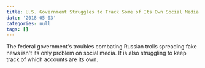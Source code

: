 ```yaml
---
title: U.S. Government Struggles to Track Some of Its Own Social Media Accounts
date: '2018-05-03'
categories: null
tags: []
---
```

The federal government's troubles combating Russian trolls spreading fake news isn't its only problem on social media. It is also struggling to keep track of which accounts are its own.